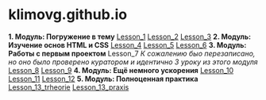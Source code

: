
# klimovg.github.io
  **1. Модуль: Погружение в тему**
    [Lesson_1](https://xd.adobe.com/view/9b43cec2-68d2-4246-8344-07d146792ec9/screen/08e0804d-e23f-4697-afc1-878e8b0c9131/-/) 
    [Lesson_2](https://github.com/KlimovG/klimovg.github.io/tree/master/m1/l2)
    [Lesson_3](https://github.com/KlimovG/klimovg.github.io/tree/master/m1/l3)
  **2. Модуль: Изучение основ HTML и CSS**
    [Lesson_4](klimovg.github.io/m2/l1/)
    [Lesson_5](klimovg.github.io/m2/l2/)
    [Lesson_6](klimovg.github.io/m2/l3/)
  **3. Модуль: Работы с первым проектом**
    Lesson_7  *К сожалению быо перезаписано, но оно было проверено куратором и идентично 3 уроку из этого модуля*
    [Lesson_8](klimovg.github.io/m3/l2/)
    [Lesson_9](klimovg.github.io/m3/l3/) 
  **4. Модуль: Ещё немного ускорения**
    [Lesson_10](klimovg.github.io/m4/l1/)
    [Lesson_11](https://github.com/KlimovG/klimovg.github.io/tree/master/m4/l2)
    [Lesson_12](klimovg.github.io)
  **5. Модуль: Полноценная практика** 
    [Lesson_13_trheorie](https://github.com/KlimovG/klimovg.github.io/tree/master/m5/l1/theorie)
    [Lesson_13_praxis](https://github.com/KlimovG/klimovg.github.io/tree/master/m5/l1/praxis)
